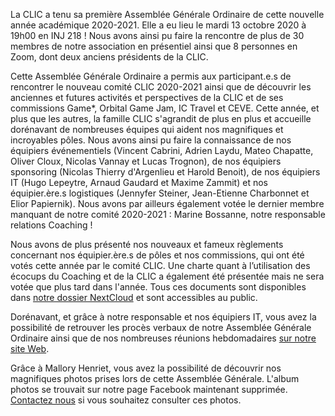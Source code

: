 La CLIC a tenu sa première Assemblée Générale Ordinaire de cette nouvelle année académique 2020-2021. Elle a eu lieu le mardi 13 octobre 2020 à 19h00 en INJ 218 ! Nous avons ainsi pu faire la rencontre de plus de 30 membres de notre association en présentiel ainsi que 8 personnes en Zoom, dont deux anciens présidents de la CLIC.

Cette Assemblée Générale Ordinaire a permis aux participant.e.s de rencontrer le nouveau comité CLIC 2020-2021 ainsi que de découvrir les anciennes et futures activités et perspectives de la CLIC et de ses commissions Game*, Orbital Game Jam, IC Travel et CEVE. Cette année, et plus que les autres, la famille CLIC s'agrandit de plus en plus et accueille dorénavant de nombreuses équipes qui aident nos magnifiques et incroyables pôles. Nous avons ainsi pu faire la connaissance de nos équipiers événementiels (Vincent Cabrini, Adrien Laydu, Mateo Chapatte, Oliver Cloux, Nicolas Vannay et Lucas Trognon), de nos équipiers sponsoring (Nicolas Thierry d'Argenlieu et Harold Benoit), de nos équipiers IT (Hugo Lepeytre, Arnaud Gaudard et Maxime Zammit) et nos équipier.ère.s logistiques (Jennyfer Steiner, Jean-Etienne Charbonnet et Elior Papiernik). Nous avons par ailleurs également votée le dernier membre manquant de notre comité 2020-2021 : Marine Bossanne, notre responsable relations Coaching !

Nous avons de plus présenté nos nouveaux et fameux règlements concernant nos équipier.ère.s de pôles et nos commissions, qui ont été votés cette année par le comité CLIC. Une charte quant à l’utilisation des écocups du Coaching et de la CLIC a également été présentée mais ne sera votée que plus tard dans l'année. Tous ces documents sont disponibles dans [notre dossier NextCloud](https://clic.epfl.ch/nextcloud/index.php/s/HbRZGsYWNmFGLrd) et sont accessibles au public.

Dorénavant, et grâce à notre responsable et nos équipiers IT, vous avez la possibilité de retrouver les procès verbaux de notre Assemblée Générale Ordinaire ainsi que de nos nombreuses réunions hebdomadaires [sur notre site Web](https://clic.epfl.ch/nextcloud/index.php/s/xHQWCrPxAyFNsna).

Grâce à Mallory Henriet, vous avez la possibilité de découvrir nos magnifiques photos prises lors de cette Assemblée Générale. L'album photos se trouvait sur notre page Facebook maintenant supprimée. [Contactez nous](mailto:clic@epfl.ch) si vous souhaitez consulter ces photos.